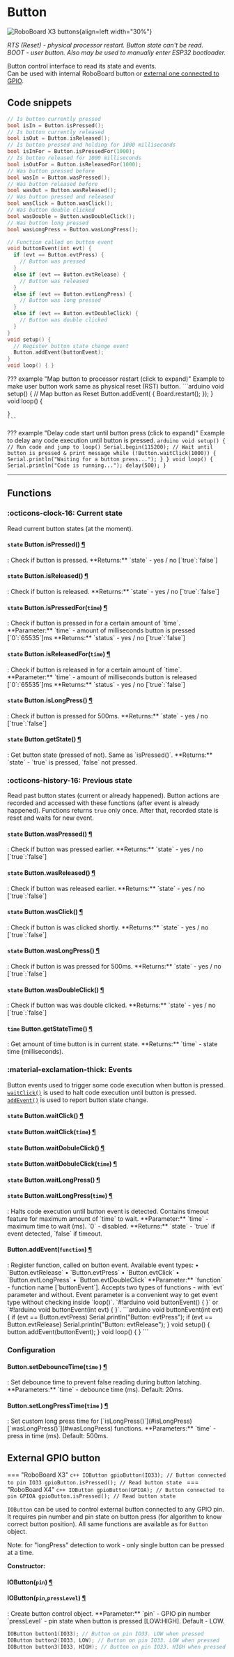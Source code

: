 # Button

![RoboBoard X3 buttons](../../assets/images/roboboard/roboboard-x3-buttons.jpg){align=left width="30%"}

_RTS (Reset) - physical processor restart. Button state can't be read._  
_BOOT - user button. Also may be used to manually enter ESP32 bootloader._  

<p style="clear: both;">Button control interface to read its state and events.<br>
Can be used with internal RoboBoard button or <a href="#external-gpio-button">external one connected to GPIO</a>.</p>

## Code snippets

```c++ title="State read"
// Is button currently pressed
bool isIn = Button.isPressed();
// Is button currently released
bool isOut = Button.isReleased();
// Is button pressed and holding for 1000 milliseconds
bool isInFor = Button.isPressedFor(1000);
// Is button released for 1000 milliseconds
bool isOutFor = Button.isReleasedFor(1000);
// Was button pressed before
bool wasIn = Button.wasPressed();
// Was button released before
bool wasOut = Button.wasReleased();
// Was button pressed and released
bool wasClick = Button.wasClick();
// Was button double clicked
bool wasDouble = Button.wasDoubleClick();
// Was button long pressed
bool wasLongPress = Button.wasLongPress();
```

```c++ title="Event usage"
// Function called on button event
void buttonEvent(int evt) {
  if (evt == Button.evtPress) {
    // Button was pressed
  }
  else if (evt == Button.evtRelease) {
    // Button was released
  }
  else if (evt == Button.evtLongPress) {
    // Button was long pressed
  }
  else if (evt == Button.evtDoubleClick) {
    // Button was double clicked
  }
}
void setup() {
  // Register button state change event 
  Button.addEvent(buttonEvent);
}
void loop() { }
```

??? example "Map button to processor restart (click to expand)"
    Example to make user button work same as physical reset (RST) button.
    ```arduino
    void setup() {
      // Map button as Reset
      Button.addEvent([]() { Board.restart(); });
    }
    void loop() {
    
    }
    ```

??? example "Delay code start until button press (click to expand)"
    Example to delay any code execution until button is pressed.
    ```arduino
    void setup() {
      // Run code and jump to loop()
      Serial.begin(115200);
      // Wait until button is pressed & print message
      while (!Button.waitClick(1000)) {
        Serial.println("Waiting for a button press...");
      }
    }
    void loop() {
      Serial.println("Code is running...");
      delay(500);
    }
    ```

***

## Functions

### :octicons-clock-16: Current state

Read current button states (at the moment).

<h4 class="apidec" id="isPressed">
<code>state</code> <span class="object">Button</span>.<span class="function">isPressed</span>()
<a class="headerlink" href="#isPressed" title="Permanent link">¶</a></h4>
: Check if button is pressed.  
**Returns:**  
`state` - yes / no [`true`:`false`]  

<h4 class="apidec" id="isReleased">
<code>state</code> <span class="object">Button</span>.<span class="function">isReleased</span>()
<a class="headerlink" href="#isReleased" title="Permanent link">¶</a></h4>
: Check if button is released.  
**Returns:**  
`state` - yes / no [`true`:`false`]  

<h4 class="apidec" id="isPressedFor">
<code>state</code> <span class="object">Button</span>.<span class="function">isPressedFor</span>(<code>time</code>)
<a class="headerlink" href="#isPressedFor" title="Permanent link">¶</a></h4>
: Check if button is pressed in for a certain amount of `time`.  
**Parameter:** `time` - amount of milliseconds button is pressed [`0`:`65535`]ms  
**Returns:** `status` - yes / no [`true`:`false`]  

<h4 class="apidec" id="isReleasedFor">
<code>state</code> <span class="object">Button</span>.<span class="function">isReleasedFor</span>(<code>time</code>)
<a class="headerlink" href="#isReleasedFor" title="Permanent link">¶</a></h4>
: Check if button is released in for a certain amount of `time`.  
**Parameter:** `time` - amount of milliseconds button is released [`0`:`65535`]ms  
**Returns:** `status` - yes / no [`true`:`false`]  

<h4 class="apidec" id="isLongPress">
<code>state</code> <span class="object">Button</span>.<span class="function">isLongPress</span>()
<a class="headerlink" href="#isLongPress" title="Permanent link">¶</a></h4>
: Check if button is pressed for 500ms.  
**Returns:**  
`state` - yes / no [`true`:`false`]  

<h4 class="apidec" id="getState">
<code>state</code> <span class="object">Button</span>.<span class="function">getState</span>()
<a class="headerlink" href="#getState" title="Permanent link">¶</a></h4>
: Get button state (pressed of not). Same as `isPressed()`.  
**Returns:**  
`state` - `true` is pressed, `false` not pressed.  

### :octicons-history-16: Previous state

Read past button states (current or already happened). Button actions are recorded and accessed with these functions (after event is already happened). Functions returns `true` only once. After that, recorded state is reset and waits for new event.

<h4 class="apidec" id="wasPressed">
<code>state</code> <span class="object">Button</span>.<span class="function">wasPressed</span>()
<a class="headerlink" href="#wasPressed" title="Permanent link">¶</a></h4>
: Check if button was pressed earlier.  
**Returns:**  
`state` - yes / no [`true`:`false`]  

<h4 class="apidec" id="wasReleased">
<code>state</code> <span class="object">Button</span>.<span class="function">wasReleased</span>()
<a class="headerlink" href="#wasReleased" title="Permanent link">¶</a></h4>
: Check if button was released earlier.  
**Returns:**  
`state` - yes / no [`true`:`false`]  

<h4 class="apidec" id="wasClick">
<code>state</code> <span class="object">Button</span>.<span class="function">wasClick</span>()
<a class="headerlink" href="#wasClick" title="Permanent link">¶</a></h4>
: Check if button is was clicked shortly.  
**Returns:**  
`state` - yes / no [`true`:`false`]  

<h4 class="apidec" id="wasLongPress">
<code>state</code> <span class="object">Button</span>.<span class="function">wasLongPress</span>()
<a class="headerlink" href="#wasLongPress" title="Permanent link">¶</a></h4>
: Check if button is was pressed for 500ms.  
**Returns:**  
`state` - yes / no [`true`:`false`]  

<h4 class="apidec" id="wasDoubleClick">
<code>state</code> <span class="object">Button</span>.<span class="function">wasDoubleClick</span>()
<a class="headerlink" href="#wasDoubleClick" title="Permanent link">¶</a></h4>
: Check if button was was double clicked.  
**Returns:**  
`state` - yes / no [`true`:`false`]  

<h4 class="apidec" id="getStateTime">
<code>time</code> <span class="object">Button</span>.<span class="function">getStateTime</span>()
<a class="headerlink" href="#getStateTime" title="Permanent link">¶</a></h4>
: Get amount of time button is in current state.  
**Returns:**  
`time` - state time (milliseconds).  

### :material-exclamation-thick: Events

Button events used to trigger some code execution when button is pressed. [`waitClick()`](#waitClick) is used to halt code execution until button is pressed. [`addEvent()`](#addEvent) is used to report button state change.

<h4 class="apidec" id="waitClick">
<code>state</code> <span class="object">Button</span>.<span class="function">waitClick</span>()
<a class="headerlink" href="#waitClick" title="Permanent link">¶</a></h4>
<h4 class="apidec" id="waitClick-time">
<code>state</code> <span class="object">Button</span>.<span class="function">waitClick</span>(<code>time</code>)
<a class="headerlink" href="#waitClick-time" title="Permanent link">¶</a></h4>
<h4 class="apidec" id="waitDobuleClick">
<code>state</code> <span class="object">Button</span>.<span class="function">waitDobuleClick</span>()
<a class="headerlink" href="#waitDobuleClick" title="Permanent link">¶</a></h4>
<h4 class="apidec" id="waitDobuleClick-time">
<code>state</code> <span class="object">Button</span>.<span class="function">waitDobuleClick</span>(<code>time</code>)
<a class="headerlink" href="#waitDobuleClick-time" title="Permanent link">¶</a></h4>
<h4 class="apidec" id="waitLongPress">
<code>state</code> <span class="object">Button</span>.<span class="function">waitLongPress</span>()
<a class="headerlink" href="#waitLongPress" title="Permanent link">¶</a></h4>
<h4 class="apidec" id="waitLongPress-time">
<code>state</code> <span class="object">Button</span>.<span class="function">waitLongPress</span>(<code>time</code>)
<a class="headerlink" href="#waitLongPress-time" title="Permanent link">¶</a></h4>
: Halts code execution until button event is detected.  
Contains timeout feature for maximum amount of `time` to wait.  
**Parameter:** `time` - maximum time to wait (ms). `0` - disabled.  
**Returns:** `state` - `true` if event detected, `false` if timeout.  

<h4 class="apidec" id="addEvent">
<span class="object">Button</span>.<span class="function">addEvent</span>(<code>function</code>)
<a class="headerlink" href="#addEvent" title="Permanent link">¶</a></h4>
: Register function, called on button event. Available event types:  
• `Button.evtRelease`  
• `Button.evtPress`  
• `Button.evtClick`  
• `Button.evtLongPress`  
• `Button.evtDoubleClick`  
**Parameter:** `function` - function name [`buttonEvent`].  
Accepts two types of functions - with `evt` parameter and without. Event parameter is a convenient way to get event type without checking inside `loop()`.  
`#!arduino void buttonEvent() { }` or  `#!arduino void buttonEvent(int evt) { }`.  
```arduino
void buttonEvent(int evt) {
  if (evt == Button.evtPress) Serial.println("Button: evtPress");
  if (evt == Button.evtRelease) Serial.println("Button: evtRelease");
}
void setup() {
  button.addEvent(buttonEvent);
}
void loop() { }
```

### Configuration

<h4 class="apidec" id="setDebounceTime">
<span class="object">Button</span>.<span class="function">setDebounceTime</span>(<code>time</code> )
<a class="headerlink" href="#setDebounceTime" title="Permanent link">¶</a></h4>
: Set debounce time to prevent false reading during button latching.  
**Parameters:**  
`time` - debounce time (ms). Default: 20ms.  

<h4 class="apidec" id="setLongPressTime">
<span class="object">Button</span>.<span class="function">setLongPressTime</span>(<code>time</code> )
<a class="headerlink" href="#setLongPressTime" title="Permanent link">¶</a></h4>
: Set custom long press time for [`isLongPress()`](#isLongPress) [`wasLongPress()`](#wasLongPress) functions.  
**Parameters:**  
`time` - press in time (ms). Default: 500ms.  

## External GPIO button

=== "RoboBoard X3"
    ```c++
    IOButton gpioButton(IO33); // Button connected to pin IO33
    gpioButton.isPressed(); // Read button state
    ```
=== "RoboBoard X4"
    ```c++
    IOButton gpioButton(GPIOA); // Button connected to pin GPIOA
    gpioButton.isPressed(); // Read button state
    ```

`IOButton` can be used to control external button connected to any GPIO pin. It requires pin number and pin state on button press (for algorithm to know correct button position). All same functions are available as for `Button` object.

Note: for "longPress" detection to work - only single button can be pressed at a time.

**Constructor:**

<h4 class="apidec" id="IOButton">
<span class="object">IOButton</span>(<code>pin</code>)
<a class="headerlink" href="#IOButton" title="Permanent link">¶</a></h4>
<h4 class="apidec" id="IOButton">
<span class="object">IOButton</span>(<code>pin</code>,<code>pressLevel</code>)
<a class="headerlink" href="#IOButton" title="Permanent link">¶</a></h4>
: Create button control object.  
**Parameter:**  
`pin` - GPIO pin number  
`pressLevel` - pin state when button is pressed [LOW:HIGH]. Default - LOW.  


```c++
IOButton button1(IO33); // Button on pin IO33. LOW when pressed
IOButton button2(IO33, LOW); // Button on pin IO33. LOW when pressed
IOButton button3(IO33, HIGH); // Button on pin IO33. HIGH when pressed
```